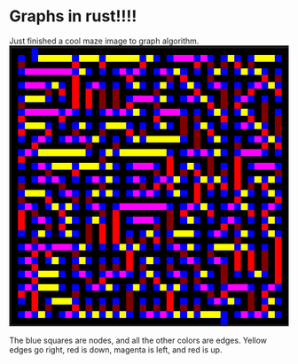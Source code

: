 # Graphs in rust!!!!

Just finished a cool maze image to graph algorithm.
![Normal path with screenshot (because normal_solved is to small for md)](normal_with_path_screenshot.png)

The blue squares are nodes, and all the other colors are edges. Yellow edges go right, red is down, magenta is left, and red is up.
